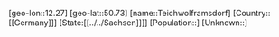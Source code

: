 ﻿---
location: [50.73,12.27]
type: City
tags:
- geo/City


SpocWebEntityId: 34794
isDeleted: false
confidential: public

---
[geo-lon::12.27]
[geo-lat::50.73]
[name::Teichwolframsdorf]
[Country::[[Germany]]]
[State:[[../../Sachsen]]]]
[Population::]
[Unknown::]

